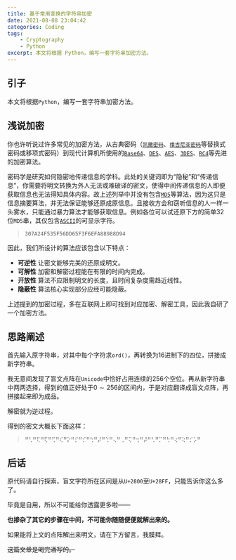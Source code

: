 ```yaml
---
title: 基于常用变换的字符串加密
date: 2021-08-08 23:04:42
categories: Coding
tags:
    - Cryptography
    - Python
excerpt: 本文将根据 Python，编写一套字符串加密方法。
---
```


## 引子

本文将根据`Python`，编写一套字符串加密方法。

## 浅说加密

你也许听说过许多常见的加密方法，从古典密码（[`凯撒密码`](https://zh.wikipedia.org/wiki/%E5%87%B1%E6%92%92%E5%AF%86%E7%A2%BC)、[`维吉尼亚密码`](https://zh.wikipedia.org/wiki/%E7%BB%B4%E5%90%89%E5%B0%BC%E4%BA%9A%E5%AF%86%E7%A0%81)等替换式密码或移项式密码）到现代计算机所使用的[`Base64`](https://zh.wikipedia.org/wiki/Base64)、[`DES`](https://zh.wikipedia.org/wiki/AES%E6%8C%87%E4%BB%A4%E9%9B%86)、[`AES`](https://zh.wikipedia.org/wiki/AES%E6%8C%87%E4%BB%A4%E9%9B%86)、[`3DES`](https://zh.wikipedia.org/wiki/3DES)、[`RC4`](https://zh.wikipedia.org/wiki/RC4)等先进的加密算法。

密码学是研究如何隐密地传递信息的学科。此处的关键词即为“隐秘”和“传递信息”，你需要将明文转换为外人无法或难破译的密文，使得中间传递信息的人即便获取信息也无法得知具体内容。故上述列举中并没有包含[`MD5`](https://zh.wikipedia.org/wiki/MD5)等算法，因为这只是信息摘要算法，并无法保证能够还原成原信息。且接收方会和窃听信息的人一样一头雾水，只能通过暴力算法才能够获取信息。例如各位可以试还原下方的简单32位`MD5`串，其仅包含[`ASCII`](https://zh.wikipedia.org/wiki/ASCII)的可显示字符。

> `307A24F535F56DD65F3F6EFA88988D94`

因此，我们所设计的算法应该包含以下特点：

- **可逆性** 让密文能够完美的还原成明文。
- **可解性** 加密和解密过程能在有限的时间内完成。
- **开放性** 算法不应限制明文的长度，且时间复杂度需趋近线性。
- **隐蔽性** 算法核心实现部分应经可能隐蔽。

上述提到的加密过程，多在互联网上即可找到对应加密、解密工具，因此我自研了一个加密方法。

## 思路阐述

首先输入原字符串，对其中每个字符求`ord()`，再转换为$16$进制下的四位，拼接成新字符串。

我无意间发现了盲文点阵在`Unicode`中恰好占用连续的$256$个空位。再从新字符串中两两选择，得到的值正好处于$0\sim 256$的区间内，于是对应翻译成盲文点阵，再拼接起来即为成品。

解密就为逆过程。

得到的密文大概长下面这样：

> `⠛⢃⠛⢏⠛⢏⠛⢋⠛⢎⠛⡕⠛⡊⠛⡊⠛⢓⠛⡼⠛⢑⠛⢄⠛⢀⠛⢍⠛⢒⠛⡼⠛⢃⠛⡉⠛⢓⠛⢔⠛⢕⠛⡊⡡⠛`

## 后话

原代码请自行探索，盲文字符所在区间是从`U+2800`至`U+28FF`，只能告诉你这么多了。

毕竟是自用，所以不可能给你透露更多啦——

**也掺杂了其它的步骤在中间，不可能你随随便便就解出来的。**

如果能将上文的点阵解出来明文，请在下方留言，我膜拜。

~~这篇文章是喝完酒写的。~~